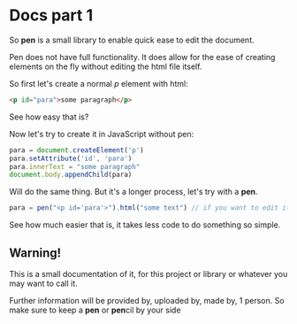 # Docs part 1

So **pen** is a small library to enable quick ease to edit the document.

Pen does not have full functionality. It does allow for the ease of creating elements on the fly without
editing the html file itself.

So first let's create a normal _p_ element with html:
```html
<p id="para">some paragraph</p>
```
See how easy that is?

Now let's try to create it in JavaScript without pen:
```js
para = document.createElement('p')
para.setAttribute('id', 'para')
para.innerText = "some paragraph"
document.body.appendChild(para)
```

Will do the same thing. But it's a longer process, let's try with a **pen**.

```js
para = pen("<p id='para'>").html("some text") // if you want to edit it as well
```

See how much easier that is, it takes less code to do something so simple.

## Warning!
This is a small documentation of it, for this project or library or whatever you may want to call it.

Further information will be provided by, uploaded by, made by, 1 person.
So make sure to keep a **pen** or **pen**cil by your side
